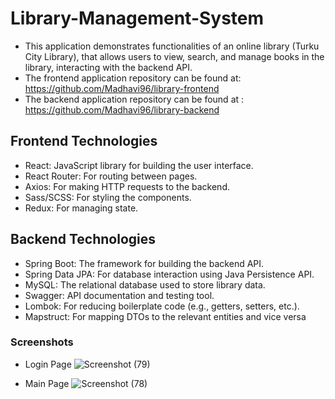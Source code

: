 # Library-Management-System

- This application demonstrates functionalities of an online library (Turku City Library), that allows users to view, search, and manage books in the library, interacting with the backend API.
- The frontend application repository can be found at: https://github.com/Madhavi96/library-frontend
- The backend application repository can be found at : https://github.com/Madhavi96/library-backend

## Frontend Technologies
- React: JavaScript library for building the user interface.
- React Router: For routing between pages.
- Axios: For making HTTP requests to the backend.
- Sass/SCSS: For styling the components.
- Redux: For managing state.

## Backend Technologies
- Spring Boot: The framework for building the backend API.
- Spring Data JPA: For database interaction using Java Persistence API.
- MySQL: The relational database used to store library data.
- Swagger: API documentation and testing tool.
- Lombok: For reducing boilerplate code (e.g., getters, setters, etc.).
- Mapstruct: For mapping DTOs to the relevant entities and vice versa

### Screenshots

- Login Page
![Screenshot (79)](https://github.com/user-attachments/assets/8d1bc886-ee98-4149-934c-ba5e0eeb48f5)

- Main Page 
![Screenshot (78)](https://github.com/user-attachments/assets/6814c97b-4f99-410b-b09b-0b34864ba82d)

